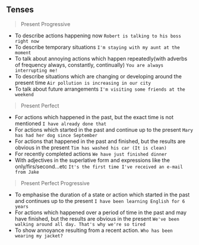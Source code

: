 
## Tenses

> Present Progressive

- To describe actions happening now
`Robert is talking to his boss right now`
- To describe temporary situations
`I'm staying with my aunt at the moment`
- To talk about annoying actions which happen repeatedly(with adverbs of frequency always, constantly, continually)
`You are always interrupting me!`
- To describe situations which are changing or developing around the present time
`Air pollution is increasing in our city`
- To talk about future arrangements
`I'm visiting some friends at the weekend`


> Present Perfect

- For actions which happened in the past, but the exact time is not mentioned
`I have already done that`
- For actions which started in the past and continue up to the present
 `Mary has had her dog since September`
- For actions that happened in the past and finished, but the results are obvious in the present
`Tim has washed his car (It is clean)`
- For recently completed actions
`We have just finished dinner`
- With adjectives in the superlative form and expressions like the only/firs/second...etc
`It's the first time I've received an e-mail from Jake`


> Present Perfect Progressive

- To emphasise the duration of a state or action which started in the past and continues
 up to the present
`I have been learning English for 6 years`
- For actions which happened over a period of time in the past and may have finished,
but the  results are obvious in the present
`We've been walking around all day. That's why we're so tired`
- To show annoyance resulting from a recent action.
`Who has been wearing my jacket?`